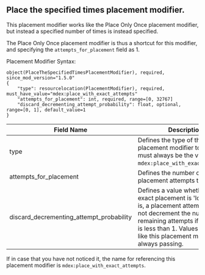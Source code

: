 

## Place the specified times placement modifier.

This placement modifier works like the Place Only Once placement modifier,
but instead a specified number of times is instead specified.

The Place Only Once placement modifier is thus a shortcut for this modifier,
and specifying the `attempts_for_placement` field as 1.

Placement Modifier Syntax:

~~~
object(PlaceTheSpecifiedTimesPlacementModifier), required, since_mod_version="1.5.0"
{
	"type": resourcelocation(PlacementModifier), required, must_have_value="mdex:place_with_exact_attempts"
	"attempts_for_placement": int, required, range=[0, 32767]
	"discard_decrementing_attempt_probability": float, optional, range=[0, 1], default_value=1
}
~~~


| Field Name                                                                   | Description                                                                                                                                                                         |
|---------------------------------------------------------------|----------------------------------------------------------------------------------------------------------------------------------------------|
| type                                                                            | Defines the type of the placement modifier to use. This must always be the value `mdex:place_with_exact_attempts`. |
| attempts_for_placement                                           | Defines the number of exact placement attempts to do.  |
| discard_decrementing_attempt_probability             | Defines a value whether the exact placement is 'loose', that is, a placement attempt might not decrement the number of remaining attempts if this value is less than 1. Values of zero is like this placement modifier is always passing. |


If in case that you have not noticed it, the name for referencing this placement modifier is `mdex:place_with_exact_attempts`.

